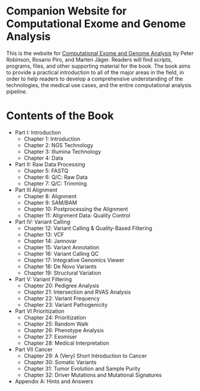 # Companion Website for Computational Exome and Genome Analysis

This is the website for [Computational Exome and Genome Analysis](https://www.crcpress.com/Computational-Exome-and-Genome-Analysis/Robinson-Piro-Jager/p/book/9781498775984) by Peter Robinson, Rosario Piro, and Marten Jäger. Readers will find scripts, programs, files, and other supporting material for the book. The book aims to provide a practical introduction to all of the major areas in the field, in order to help readers to develop a comprehensive understanding of the technologies, the medical use cases, and the entire computational analysis pipeline.







# Contents of the Book
* Part I: Introduction
  * Chapter 1: Introduction
  * Chapter 2: NGS Technology
  * Chapter 3: Illumina Technology
  * Chapter 4: Data
* Part II: Raw Data Processing
  * Chapter 5: FASTQ
  * Chapter 6: Q/C: Raw Data
  * Chapter 7: Q/C: Trimming
* Part III Alignment
  * Chapter 8: Alignment
  * Chapter 9: SAM/BAM
  * Chapter 10: Postprocessing the Alignment
  * Chapter 11: Alignment Data: Quality Control
* Part IV: Variant Calling
  * Chapter 12: Variant Calling & Quality-Based Filtering
  * Chapter 13: VCF
  * Chapter 14: Jannovar
  * Chapter 15: Variant Annotation
  * Chapter 16: Variant Calling QC
  * Chapter 17: Integrative Genomics Viewer
  * Chapter 18: De Novo Variants
  * Chapter 19: Structural Variation
* Part V: Variant Filtering
  * Chapter 20: Pedigree Analysis
  * Chapter 21: Intersection and RVAS Analysis
  * Chapter 22: Variant Frequency
  * Chapter 23: Variant Pathogenicity
* Part VI Prioritization
  * Chapter 24: Prioritization
  * Chapter 25: Random Walk
  * Chapter 26: Phenotype Analysis
  * Chapter 27: Exomiser
  * Chapter 28: Medical Interpretation
* Part VII Cancer
  * Chapter 29: A (Very) Short Introduction to Cancer
  * Chapter 30: Somatic Variants
  * Chapter 31: Tumor Evolution and Sample Purity
  * Chapter 32: Driver Mutations and Mutational Signatures
* Appendix A: Hints and Answers

